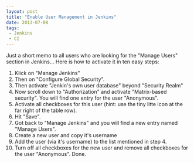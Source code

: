 ```yaml
---
layout: post
title: "Enable User Management in Jenkins"
date: 2013-07-08
tags:
 - Jenkins
 - CI 
---
```

Just a short memo to all users who are looking for the "Manage Users" section in Jenkins... Here is how to activate it in ten easy steps:

1. Klick on "Manage Jenkins"
1. Then on "Configure Global Security".
1. Then activate "Jenkin's own user database" beyond "Security Realm"
1. Now scroll down to "Authorization" and activate "Matrix-based security". You will find one entry for the user "Anonymous".
1. Activate all checkboxes for this user (hint: use the tiny litte icon at the far right of the table row).
1. Hit "Save".
1. Got back to "Manage Jenkins" and you will find a new entry named "Manage Users".
1. Create a new user and copy it's username
1. Add the user (via it's username) to the list mentioned in step 4.
1. Turn off all checkboxes for the new user and remove all checkboxes for the user "Anonymous". Done.